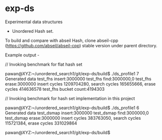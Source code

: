 # exp-ds
Experimental data structures
- Unordered Hash set.

To build and compare with abseil Hash, clone abseil-cpp (https://github.com/abseil/abseil-cpp) stable version under parent
directory.

Example output -

// Invoking benchmark for flat hash set

pawan@XYZ:~/unordered_search1/git/exp-ds/build$ ./ds_profile1 7
Generated data
test_fhs insert:3000000
test_fhs find:3000000,0
test_fhs erase:3000000
insert cycles 1209704280, search cycles 165655666, erase cycles 414636578
test_fhs bucket count:4194303

// Invoking benchmark for hash set implementation in this project

pawan@XYZ:~/unordered_search1/git/exp-ds/build$ ./ds_profile1 6
Generated data
test_dsmap insert:3000000
test_dsmap find:3000000,0
test_dsmap erase:3000000
insert cycles 383763050, search cycles 115721384, erase cycles 331029864

pawan@XYZ:~/unordered_search1/git/exp-ds/build$
